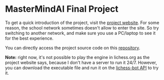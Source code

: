# MasterMindAI Final Project

To get a quick introduction of the project, visit the [project website](https://dcm-lhhs.github.io). For some reason, the school network sometimes doesn't allow to enter the site. So try switching to another network, and make sure you use a PC/laptop to see it for the best experience.

You can directly access the project source code on this [repository](https://github.com/davidcm-dev/MasterMindAI).

**Note:** right now, it's not possible to play the engine in lichess.org as the project website says, because I don't have a server to run it 24/7. However, you can download the executable file and run it on the [lichess-bot API](https://github.com/lichess-bot-devs/lichess-bot) to try it.
